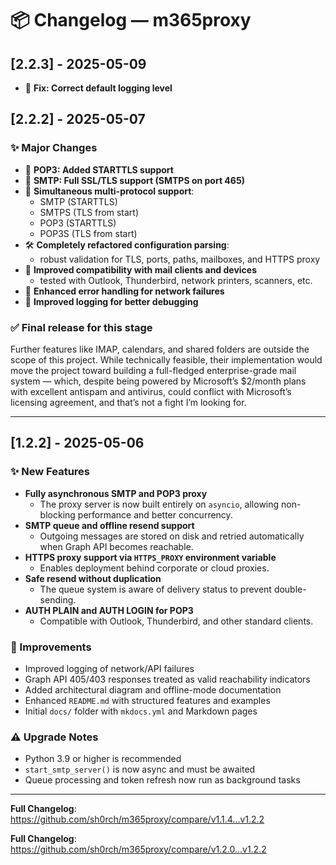 # 📦 Changelog — m365proxy

## [2.2.3] - 2025-05-09

- 📜 **Fix: Correct default logging level**

## [2.2.2] - 2025-05-07

### ✨ Major Changes

- 🔐 **POP3: Added STARTTLS support**
- 🔐 **SMTP: Full SSL/TLS support (SMTPS on port 465)**
- 🧩 **Simultaneous multi-protocol support**:
  - SMTP (STARTTLS)
  - SMTPS (TLS from start)
  - POP3 (STARTTLS)
  - POP3S (TLS from start)
- 🛠️ **Completely refactored configuration parsing**:
  - robust validation for TLS, ports, paths, mailboxes, and HTTPS proxy
- 🤝 **Improved compatibility with mail clients and devices**
  - tested with Outlook, Thunderbird, network printers, scanners, etc.
- 🔧 **Enhanced error handling for network failures**
- 📜 **Improved logging for better debugging**

### ✅ Final release for this stage

Further features like IMAP, calendars, and shared folders are outside the scope of this project. While technically feasible, their implementation would move the project toward building a full-fledged enterprise-grade mail system — which, despite being powered by Microsoft’s $2/month plans with excellent antispam and antivirus, could conflict with Microsoft’s licensing agreement, and that’s not a fight I’m looking for.

---

## [1.2.2] - 2025-05-06

### ✨ New Features

- **Fully asynchronous SMTP and POP3 proxy**
  - The proxy server is now built entirely on `asyncio`, allowing non-blocking performance and better concurrency.
- **SMTP queue and offline resend support**
  - Outgoing messages are stored on disk and retried automatically when Graph API becomes reachable.
- **HTTPS proxy support via `HTTPS_PROXY` environment variable**
  - Enables deployment behind corporate or cloud proxies.
- **Safe resend without duplication**
  - The queue system is aware of delivery status to prevent double-sending.
- **AUTH PLAIN and AUTH LOGIN for POP3**
  - Compatible with Outlook, Thunderbird, and other standard clients.

### 🔧 Improvements

- Improved logging of network/API failures
- Graph API 405/403 responses treated as valid reachability indicators
- Added architectural diagram and offline-mode documentation
- Enhanced `README.md` with structured features and examples
- Initial `docs/` folder with `mkdocs.yml` and Markdown pages

### ⚠️ Upgrade Notes

- Python 3.9 or higher is recommended
- `start_smtp_server()` is now async and must be awaited
- Queue processing and token refresh now run as background tasks

---

**Full Changelog**: https://github.com/sh0rch/m365proxy/compare/v1.1.4...v1.2.2

**Full Changelog**: https://github.com/sh0rch/m365proxy/compare/v1.2.0...v1.2.2
